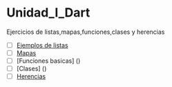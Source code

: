 # Unidad_I_Dart
Ejercicios de listas,mapas,funciones,clases y herencias 
- [ ] [Ejemplos de listas](https://dartpad.dev/7f55e58763f40617c757542f60ce7bc0)
- [ ] [Mapas](https://dartpad.dev/7bd2954d112a958807471b62f575a123)
- [ ] [Funciones basicas] ()
- [ ] [Clases] ()
- [ ] [Herencias](https://dartpad.dev/66fbe712ca12dc1e2f08fb74aa7e0ffa)
